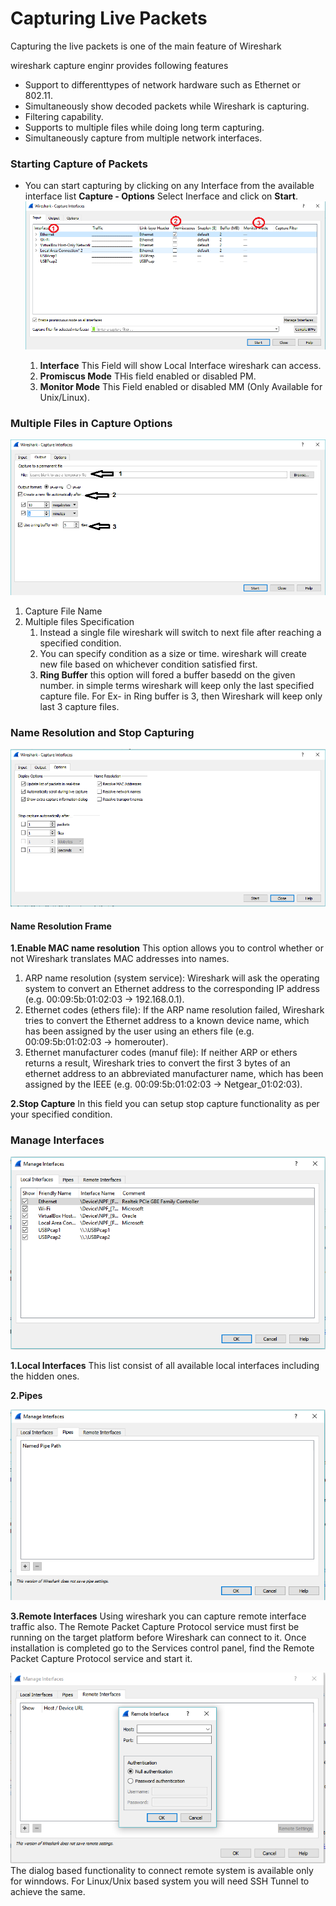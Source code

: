 # Capturing Live Packets

Capturing the live packets is one of the main feature of Wireshark

wireshark capture enginr provides following features 
- Support to differenttypes of network hardware such as Ethernet or 802.11.
- Simultaneously show decoded packets while Wireshark is capturing.
- Filtering capability.
- Supports to multiple files while doing long term capturing.
- Simultaneously capture from multiple network interfaces.

### Starting Capture of Packets

- You can start capturing by clicking on any Interface from the available interface list
  **Capture - Options** Select Inerface and click on **Start**.
  ![interface](images/1interface.png)
  
  1. **Interface**        This Field will show Local Interface wireshark can access.
  1. **Promiscus Mode**   THis field enabled or disabled PM.
  1. **Monitor Mode**     This Field enabled or disabled MM (Only Available for Unix/Linux).

### Multiple Files in Capture Options
  ![interface](images/2interface.png)
  
  1. Capture File Name
  1. Multiple files Specification
     1. Instead a single file wireshark will switch to next file after reaching a specified condition.
     1. You can specify condition as a size or time. wireshark will create new file based on whichever condition satisfied first.
     1. **Ring Buffer** this option will fored a buffer basedd on the given number. in simple terms wireshark will keep only the last 
        specified capture file.
        For Ex- in Ring buffer is 3, then Wireshark will keep only last 3 capture files.
 
 ### Name Resolution and Stop Capturing
  ![interface](images/3interface.png)
  
#### Name Resolution Frame
  **1.Enable MAC name resolution**  This option allows you to control whether or not Wireshark translates MAC addresses into names.
 1. ARP name resolution (system service): Wireshark will ask the operating system to convert an                                             Ethernet address to the corresponding IP address (e.g. 00:09:5b:01:02:03 → 192.168.0.1).
 1. Ethernet codes (ethers file): If the ARP name resolution failed, Wireshark tries to convert the                                         Ethernet address to a known device name, which has been assigned by the user using an ethers file                                       (e.g. 00:09:5b:01:02:03 → homerouter).
 1. Ethernet manufacturer codes (manuf file): If neither ARP or ethers returns a result, Wireshark                                           tries to convert the first 3 bytes of an ethernet address to an abbreviated manufacturer name,                                           which has been assigned by the IEEE (e.g. 00:09:5b:01:02:03 → Netgear_01:02:03).

 **2.Stop Capture**                  In this field you can setup stop capture functionality as per your specified condition.

### Manage Interfaces 
  ![interface](images/4interface.png)
  
  **1.Local Interfaces**   This list consist of all available local interfaces including the hidden ones.
  
  **2.Pipes**
  
  ![interface](images/5pipes.png)
  
  **3.Remote Interfaces**  Using wireshark you can capture remote interface traffic also.
                         The Remote Packet Capture Protocol service must first be running on the target platform before Wireshark can                            connect to it. Once installation is completed go to the Services control panel, find the Remote Packet Capture                          Protocol service and start it.
                         
                         
  ![interface](images/6remoteinterface.png)                    
      The dialog based functionality to connect remote system is available only for winndows. For Linux/Unix based system you will need       SSH Tunnel to achieve the same.

